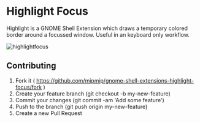 # Highlight Focus

Highlight is a GNOME Shell Extension which draws a temporary colored border
around a focussed window. Useful in an keyboard only workflow.

![highlightfocus](https://user-images.githubusercontent.com/658612/189703577-a3397e8e-ddff-4622-b46a-f7384fd70eb1.gif)


## Contributing

1. Fork it ( https://github.com/mipmip/gnome-shell-extensions-highlight-focus/fork )
1. Create your feature branch (git checkout -b my-new-feature)
1. Commit your changes (git commit -am 'Add some feature')
1. Push to the branch (git push origin my-new-feature)
1. Create a new Pull Request
